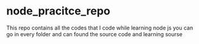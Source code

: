 # node_pracitce_repo
This repo contains all the codes that I code while learning node js you can go in every folder and can found the source code and learning sourse
